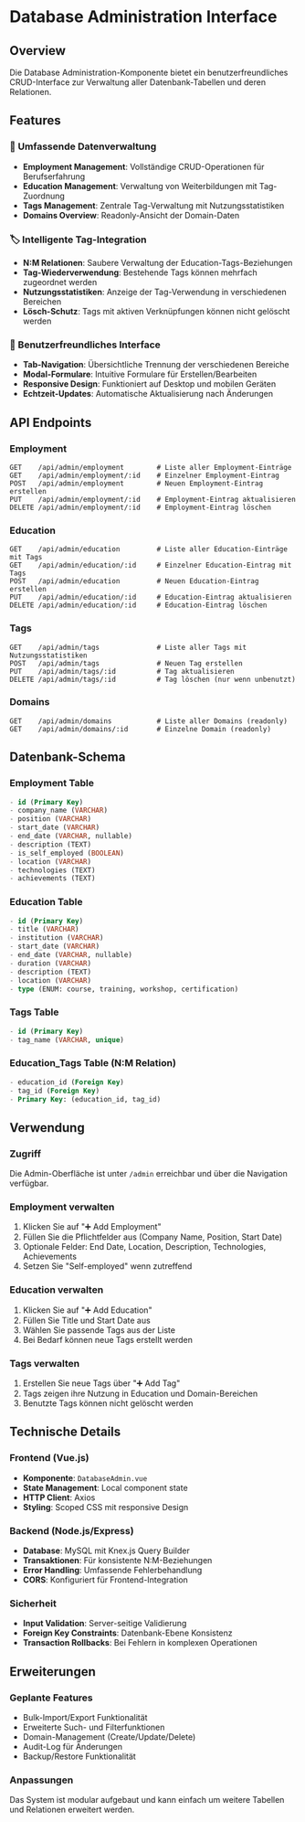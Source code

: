 # Database Administration Interface

## Overview

Die Database Administration-Komponente bietet ein benutzerfreundliches CRUD-Interface zur Verwaltung aller Datenbank-Tabellen und deren Relationen.

## Features

### 🔧 Umfassende Datenverwaltung
- **Employment Management**: Vollständige CRUD-Operationen für Berufserfahrung
- **Education Management**: Verwaltung von Weiterbildungen mit Tag-Zuordnung
- **Tags Management**: Zentrale Tag-Verwaltung mit Nutzungsstatistiken
- **Domains Overview**: Readonly-Ansicht der Domain-Daten

### 🏷️ Intelligente Tag-Integration
- **N:M Relationen**: Saubere Verwaltung der Education-Tags-Beziehungen
- **Tag-Wiederverwendung**: Bestehende Tags können mehrfach zugeordnet werden
- **Nutzungsstatistiken**: Anzeige der Tag-Verwendung in verschiedenen Bereichen
- **Lösch-Schutz**: Tags mit aktiven Verknüpfungen können nicht gelöscht werden

### 🎨 Benutzerfreundliches Interface
- **Tab-Navigation**: Übersichtliche Trennung der verschiedenen Bereiche
- **Modal-Formulare**: Intuitive Formulare für Erstellen/Bearbeiten
- **Responsive Design**: Funktioniert auf Desktop und mobilen Geräten
- **Echtzeit-Updates**: Automatische Aktualisierung nach Änderungen

## API Endpoints

### Employment
```
GET    /api/admin/employment        # Liste aller Employment-Einträge
GET    /api/admin/employment/:id    # Einzelner Employment-Eintrag
POST   /api/admin/employment        # Neuen Employment-Eintrag erstellen
PUT    /api/admin/employment/:id    # Employment-Eintrag aktualisieren
DELETE /api/admin/employment/:id    # Employment-Eintrag löschen
```

### Education
```
GET    /api/admin/education         # Liste aller Education-Einträge mit Tags
GET    /api/admin/education/:id     # Einzelner Education-Eintrag mit Tags
POST   /api/admin/education         # Neuen Education-Eintrag erstellen
PUT    /api/admin/education/:id     # Education-Eintrag aktualisieren
DELETE /api/admin/education/:id     # Education-Eintrag löschen
```

### Tags
```
GET    /api/admin/tags              # Liste aller Tags mit Nutzungsstatistiken
POST   /api/admin/tags              # Neuen Tag erstellen
PUT    /api/admin/tags/:id          # Tag aktualisieren
DELETE /api/admin/tags/:id          # Tag löschen (nur wenn unbenutzt)
```

### Domains
```
GET    /api/admin/domains           # Liste aller Domains (readonly)
GET    /api/admin/domains/:id       # Einzelne Domain (readonly)
```

## Datenbank-Schema

### Employment Table
```sql
- id (Primary Key)
- company_name (VARCHAR)
- position (VARCHAR)
- start_date (VARCHAR)
- end_date (VARCHAR, nullable)
- description (TEXT)
- is_self_employed (BOOLEAN)
- location (VARCHAR)
- technologies (TEXT)
- achievements (TEXT)
```

### Education Table
```sql
- id (Primary Key)
- title (VARCHAR)
- institution (VARCHAR)
- start_date (VARCHAR)
- end_date (VARCHAR, nullable)
- duration (VARCHAR)
- description (TEXT)
- location (VARCHAR)
- type (ENUM: course, training, workshop, certification)
```

### Tags Table
```sql
- id (Primary Key)
- tag_name (VARCHAR, unique)
```

### Education_Tags Table (N:M Relation)
```sql
- education_id (Foreign Key)
- tag_id (Foreign Key)
- Primary Key: (education_id, tag_id)
```

## Verwendung

### Zugriff
Die Admin-Oberfläche ist unter `/admin` erreichbar und über die Navigation verfügbar.

### Employment verwalten
1. Klicken Sie auf "➕ Add Employment"
2. Füllen Sie die Pflichtfelder aus (Company Name, Position, Start Date)
3. Optionale Felder: End Date, Location, Description, Technologies, Achievements
4. Setzen Sie "Self-employed" wenn zutreffend

### Education verwalten
1. Klicken Sie auf "➕ Add Education"
2. Füllen Sie Title und Start Date aus
3. Wählen Sie passende Tags aus der Liste
4. Bei Bedarf können neue Tags erstellt werden

### Tags verwalten
1. Erstellen Sie neue Tags über "➕ Add Tag"
2. Tags zeigen ihre Nutzung in Education und Domain-Bereichen
3. Benutzte Tags können nicht gelöscht werden

## Technische Details

### Frontend (Vue.js)
- **Komponente**: `DatabaseAdmin.vue`
- **State Management**: Local component state
- **HTTP Client**: Axios
- **Styling**: Scoped CSS mit responsive Design

### Backend (Node.js/Express)
- **Database**: MySQL mit Knex.js Query Builder
- **Transaktionen**: Für konsistente N:M-Beziehungen
- **Error Handling**: Umfassende Fehlerbehandlung
- **CORS**: Konfiguriert für Frontend-Integration

### Sicherheit
- **Input Validation**: Server-seitige Validierung
- **Foreign Key Constraints**: Datenbank-Ebene Konsistenz
- **Transaction Rollbacks**: Bei Fehlern in komplexen Operationen

## Erweiterungen

### Geplante Features
- Bulk-Import/Export Funktionalität
- Erweiterte Such- und Filterfunktionen
- Domain-Management (Create/Update/Delete)
- Audit-Log für Änderungen
- Backup/Restore Funktionalität

### Anpassungen
Das System ist modular aufgebaut und kann einfach um weitere Tabellen und Relationen erweitert werden. 